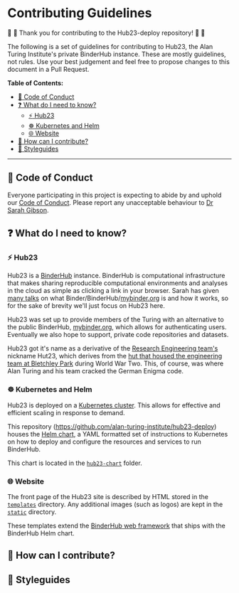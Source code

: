 # Contributing Guidelines

:space_invader: :tada: Thank you for contributing to the Hub23-deploy repository! :tada: :space_invader:

The following is a set of guidelines for contributing to Hub23, the Alan Turing Institute's private BinderHub instance.
These are mostly guidelines, not rules.
Use your best judgement and feel free to propose changes to this document in a Pull Request.

**Table of Contents:**

- [:purple_heart: Code of Conduct](#purple_heart-code-of-conduct)
- [:question: What do I need to know?](#question-what-do-i-need-to-know)
  - [:zap: Hub23](#zap-hub23)
  - [:wheel_of_dharma: Kubernetes and Helm](#wheel_of_dharma-kubernetes-and-helm)
  - [:globe_with_meridians: Website](#globe_with_meridians-website)
- [:gift: How can I contribute?](#gift-how-can-i-contribute)
- [:art: Styleguides](#art-styleguides)

---

## :purple_heart: Code of Conduct

Everyone participating in this project is expecting to abide by and uphold our [Code of Conduct](CODE_OF_CONDUCT.md).
Please report any unacceptable behaviour to [Dr Sarah Gibson](mailto:sgibson@turing.ac.uk).

## :question: What do I need to know?

### :zap: Hub23

Hub23 is a [BinderHub](https://binderhub.readthedocs.io) instance.
BinderHub is computational infrastructure that makes sharing reproducible computational environments and analyses in the cloud as simple as clicking a link in your browser.
Sarah has given [many talks](https://sgibson91.github.io/speaking/) on what Binder/BinderHub/[mybinder.org](https://mybinder.org) is and how it works, so for the sake of brevity we'll just focus on Hub23 here.

Hub23 was set up to provide members of the Turing with an alternative to the public BinderHub, [mybinder.org](https://mybinder.org), which allows for authenticating users.
Eventually we also hope to support, private code repositories and datasets.

Hub23 got it's name as a derivative of the [Research Engineering team's](https://www.turing.ac.uk/research/research-programmes/research-engineering) nickname Hut23, which derives from the [hut that housed the engineering team at Bletchley Park](https://en.wikipedia.org/wiki/Bletchley_Park#Huts) during World War Two.
This, of course, was where Alan Turing and his team cracked the German Enigma code.

### :wheel_of_dharma: Kubernetes and Helm

Hub23 is deployed on a [Kubernetes cluster](https://kubernetes.io/docs/concepts/overview/what-is-kubernetes/).
This allows for effective and efficient scaling in response to demand.

This repository (<https://github.com/alan-turing-institute/hub23-deploy>) houses the [Helm chart](https://helm.sh/docs/topics/charts/), a YAML formatted set of instructions to Kubernetes on how to deploy and configure the resources and services to run BinderHub.

This chart is located in the [`hub23-chart`](./hub23-chart) folder.

### :globe_with_meridians: Website

The front page of the Hub23 site is described by HTML stored in the [`templates`](./templates) directory.
Any additional images (such as logos) are kept in the [`static`](./static) directory.

These templates extend the [BinderHub web framework](https://github.com/jupyterhub/binderhub/tree/master/binderhub/templates) that ships with the BinderHub Helm chart.

## :gift: How can I contribute?

## :art: Styleguides
